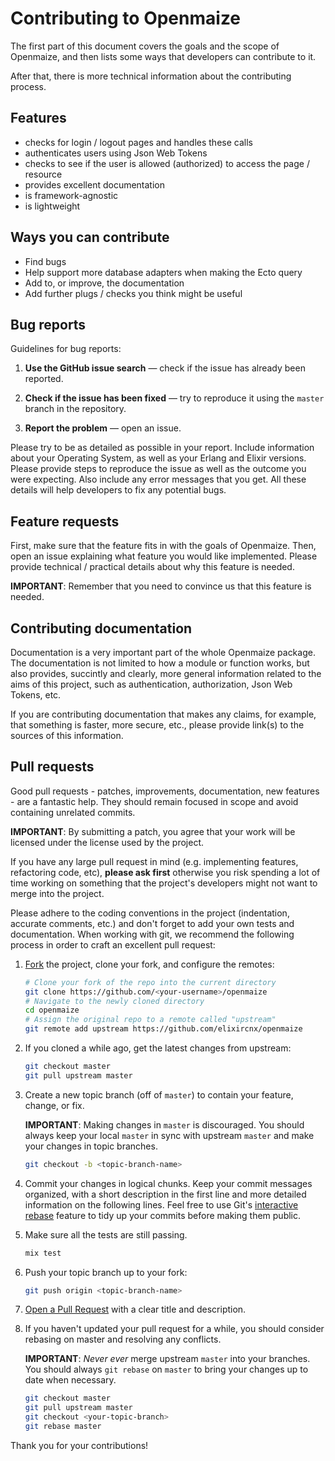 # Contributing to Openmaize

The first part of this document covers the goals and the scope of Openmaize,
and then lists some ways that developers can contribute to it.

After that, there is more technical information about the contributing
process.

## Features

* checks for login / logout pages and handles these calls
* authenticates users using Json Web Tokens
* checks to see if the user is allowed (authorized) to access the page / resource
* provides excellent documentation
* is framework-agnostic
* is lightweight

## Ways you can contribute

* Find bugs
* Help support more database adapters when making the Ecto query
* Add to, or improve, the documentation
* Add further plugs / checks you think might be useful

## Bug reports

Guidelines for bug reports:

1. **Use the GitHub issue search** &mdash; check if the issue has already been
   reported.

2. **Check if the issue has been fixed** &mdash; try to reproduce it using the
   `master` branch in the repository.

3. **Report the problem** &mdash; open an issue.

Please try to be as detailed as possible in your report. Include information about
your Operating System, as well as your Erlang and Elixir versions. Please provide steps to
reproduce the issue as well as the outcome you were expecting. Also include any error messages
that you get. All these details will help developers to fix any potential bugs.

## Feature requests

First, make sure that the feature fits in with the goals of Openmaize. Then,
open an issue explaining what feature you would like implemented. Please
provide technical / practical details about why this feature is needed.

**IMPORTANT**: Remember that you need to convince us that this feature is needed.

## Contributing documentation

Documentation is a very important part of the whole Openmaize package. The
documentation is not limited to how a module or function works, but also
provides, succintly and clearly, more general information related to the
aims of this project, such as authentication, authorization, Json
Web Tokens, etc.

If you are contributing documentation that makes any claims, for example,
that something is faster, more secure, etc., please provide link(s) to the
sources of this information.

## Pull requests

Good pull requests - patches, improvements, documentation, new features - are
a fantastic help. They should remain focused in scope and avoid containing
unrelated commits.

**IMPORTANT**: By submitting a patch, you agree that your work will be
licensed under the license used by the project.

If you have any large pull request in mind (e.g. implementing features,
refactoring code, etc), **please ask first** otherwise you risk spending
a lot of time working on something that the project's developers might
not want to merge into the project.

Please adhere to the coding conventions in the project (indentation,
accurate comments, etc.) and don't forget to add your own tests and
documentation. When working with git, we recommend the following process
in order to craft an excellent pull request:

1. [Fork](http://help.github.com/fork-a-repo/) the project, clone your fork,
   and configure the remotes:

   ```bash
   # Clone your fork of the repo into the current directory
   git clone https://github.com/<your-username>/openmaize
   # Navigate to the newly cloned directory
   cd openmaize
   # Assign the original repo to a remote called "upstream"
   git remote add upstream https://github.com/elixircnx/openmaize
   ```

2. If you cloned a while ago, get the latest changes from upstream:

   ```bash
   git checkout master
   git pull upstream master
   ```

3. Create a new topic branch (off of `master`) to contain your feature, change,
   or fix.

   **IMPORTANT**: Making changes in `master` is discouraged. You should always
   keep your local `master` in sync with upstream `master` and make your
   changes in topic branches.

   ```bash
   git checkout -b <topic-branch-name>
   ```

4. Commit your changes in logical chunks. Keep your commit messages organized,
   with a short description in the first line and more detailed information on
   the following lines. Feel free to use Git's
   [interactive rebase](https://help.github.com/articles/interactive-rebase)
   feature to tidy up your commits before making them public.

5. Make sure all the tests are still passing.

   ```bash
   mix test
   ```

6. Push your topic branch up to your fork:

   ```bash
   git push origin <topic-branch-name>
   ```

7. [Open a Pull Request](https://help.github.com/articles/using-pull-requests/)
    with a clear title and description.

8. If you haven't updated your pull request for a while, you should consider
   rebasing on master and resolving any conflicts.

   **IMPORTANT**: _Never ever_ merge upstream `master` into your branches. You
   should always `git rebase` on `master` to bring your changes up to date when
   necessary.

   ```bash
   git checkout master
   git pull upstream master
   git checkout <your-topic-branch>
   git rebase master
   ```

Thank you for your contributions!
